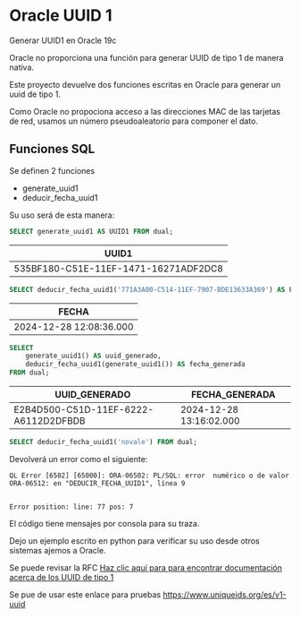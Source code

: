 # Oracle UUID 1
Generar UUID1 en Oracle 19c

Oracle no proporciona una función para generar UUID de tipo 1 de manera nativa.

Este proyecto devuelve dos funciones escritas en Oracle para generar  un uuid de tipo 1.

Como Oracle no propociona acceso a las direcciones MAC de las tarjetas de red, usamos un número pseudoaleatorio para componer el dato.

## Funciones SQL

Se definen 2 funciones

* generate_uuid1
* deducir_fecha_uuid1

Su uso será de esta manera:

```sql
SELECT generate_uuid1 AS UUID1 FROM dual;
```
|UUID1|
|-----|
|535BF180-C51E-11EF-1471-16271ADF2DC8|

```sql
SELECT deducir_fecha_uuid1('771A3A00-C514-11EF-7907-BDE13633A369') AS FECHA FROM dual;
```
|FECHA|
|-----|
|2024-12-28 12:08:36.000|

```sql
SELECT 
    generate_uuid1() AS uuid_generado,
    deducir_fecha_uuid1(generate_uuid1()) AS fecha_generada
FROM dual;
```
|UUID_GENERADO|FECHA_GENERADA|
|-------------|--------------|
|E2B4D500-C51D-11EF-6222-A6112D2DFBDB|2024-12-28 13:16:02.000|


```sql
SELECT deducir_fecha_uuid1('novale') FROM dual;
```
Devolverá un error como el siguiente:
```
QL Error [6502] [65000]: ORA-06502: PL/SQL: error  numérico o de valor
ORA-06512: en "DEDUCIR_FECHA_UUID1", línea 9


Error position: line: 77 pos: 7
```

El código tiene mensajes por consola para su traza.

Dejo un ejemplo escrito en python para verificar su uso desde otros sistemas ajemos a Oracle.

Se puede revisar la RFC 
<a href="https://datatracker.ietf.org/doc/html/rfc4122#section-4.2.1" target="_blank">Haz clic aquí para para encontrar documentación acerca de los UUID de tipo 1</a>

 

Se pue de usar este enlace para pruebas https://www.uniqueids.org/es/v1-uuid




